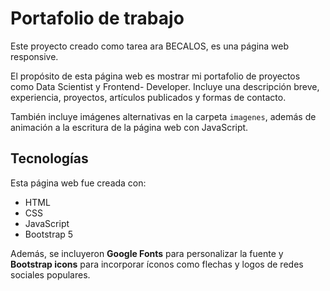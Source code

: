 # Portafolio de trabajo

Este proyecto creado como tarea ara BECALOS, es una página web responsive. 

El propósito de esta página web es mostrar mi portafolio de proyectos como Data Scientist y Frontend- Developer. Incluye una descripción breve, experiencia, proyectos, artículos publicados y formas de contacto. 

También incluye imágenes alternativas en la carpeta `imagenes`, además de animación a la escritura de la página web con JavaScript.

## Tecnologías

Esta página web fue creada con:

* HTML
* CSS
* JavaScript 
* Bootstrap 5

Además, se incluyeron **Google Fonts** para personalizar la fuente y **Bootstrap icons** para incorporar íconos como flechas y logos de redes sociales populares. 




